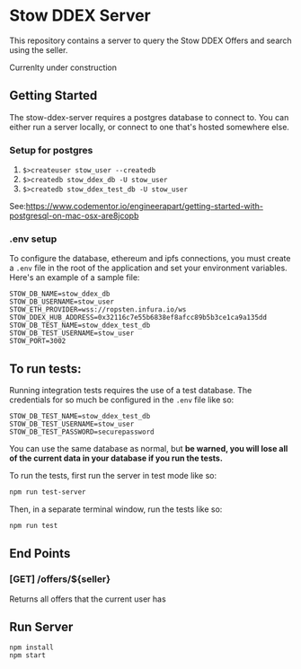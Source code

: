 # Stow DDEX Server

This repository contains a server to query the Stow DDEX Offers and search using the seller.

Currenlty under construction

## Getting Started

The stow-ddex-server requires a postgres database to connect to. You can either run a server locally, or connect to one that's hosted somewhere else.

### Setup for postgres

1. `$>createuser stow_user --createdb`
1. `$>createdb stow_ddex_db -U stow_user`
1. `$>createdb stow_ddex_test_db -U stow_user`

See:https://www.codementor.io/engineerapart/getting-started-with-postgresql-on-mac-osx-are8jcopb

### .env setup

To configure the database, ethereum and ipfs connections, you must create a `.env` file in the root of the application and set your environment variables. Here's an example of a sample file:

```
STOW_DB_NAME=stow_ddex_db
STOW_DB_USERNAME=stow_user
STOW_ETH_PROVIDER=wss://ropsten.infura.io/ws
STOW_DDEX_HUB_ADDRESS=0x32116c7e55b6838ef8afcc89b5b3ce1ca9a135dd
STOW_DB_TEST_NAME=stow_ddex_test_db
STOW_DB_TEST_USERNAME=stow_user
STOW_PORT=3002

```

## To run tests:

Running integration tests requires the use of a test database. The credentials for so much be configured in the `.env` file like so:

```
STOW_DB_TEST_NAME=stow_ddex_test_db
STOW_DB_TEST_USERNAME=stow_user
STOW_DB_TEST_PASSWORD=securepassword
```

You can use the same database as normal, but **be warned, you will lose all of the current data in your database if you run the tests.**

To run the tests, first run the server in test mode like so:

```bash
npm run test-server
```

Then, in a separate terminal window, run the tests like so:

```bash
npm run test
```

## End Points

### [GET] /offers/${seller}

Returns all offers that the current user has



## Run Server

```
npm install
npm start
```
